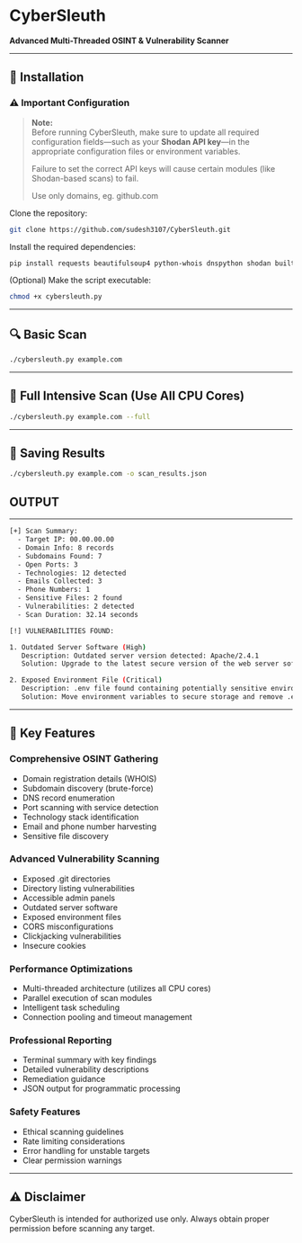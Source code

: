 # CyberSleuth
**Advanced Multi-Threaded OSINT & Vulnerability Scanner**

---

## 🚀 Installation

### ⚠️ Important Configuration

> **Note:**  
> Before running CyberSleuth, make sure to update all required configuration fields—such as your **Shodan API key**—in the appropriate configuration files or environment variables.  
>  
> Failure to set the correct API keys will cause certain modules (like Shodan-based scans) to fail.
>
> Use only domains, eg. github.com 

Clone the repository:
```bash
git clone https://github.com/sudesh3107/CyberSleuth.git
```

Install the required dependencies:
```bash
pip install requests beautifulsoup4 python-whois dnspython shodan builtwith
```



(Optional) Make the script executable:
```bash
chmod +x cybersleuth.py
```

---

## 🔍 Basic Scan

```bash
./cybersleuth.py example.com
```

---

## 💪 Full Intensive Scan (Use All CPU Cores)

```bash
./cybersleuth.py example.com --full
```

---

## 💾 Saving Results

```bash
./cybersleuth.py example.com -o scan_results.json
```
## OUTPUT

---

```bash
[+] Scan Summary:
  - Target IP: 00.00.00.00
  - Domain Info: 8 records
  - Subdomains Found: 7
  - Open Ports: 3
  - Technologies: 12 detected
  - Emails Collected: 3
  - Phone Numbers: 1
  - Sensitive Files: 2 found
  - Vulnerabilities: 2 detected
  - Scan Duration: 32.14 seconds

[!] VULNERABILITIES FOUND:

1. Outdated Server Software (High)
   Description: Outdated server version detected: Apache/2.4.1
   Solution: Upgrade to the latest secure version of the web server software

2. Exposed Environment File (Critical)
   Description: .env file found containing potentially sensitive environment variables
   Solution: Move environment variables to secure storage and remove .env from web root
```

---

## 🌟 Key Features

### Comprehensive OSINT Gathering
- Domain registration details (WHOIS)
- Subdomain discovery (brute-force)
- DNS record enumeration
- Port scanning with service detection
- Technology stack identification
- Email and phone number harvesting
- Sensitive file discovery

### Advanced Vulnerability Scanning
- Exposed .git directories
- Directory listing vulnerabilities
- Accessible admin panels
- Outdated server software
- Exposed environment files
- CORS misconfigurations
- Clickjacking vulnerabilities
- Insecure cookies

### Performance Optimizations
- Multi-threaded architecture (utilizes all CPU cores)
- Parallel execution of scan modules
- Intelligent task scheduling
- Connection pooling and timeout management

### Professional Reporting
- Terminal summary with key findings
- Detailed vulnerability descriptions
- Remediation guidance
- JSON output for programmatic processing

### Safety Features
- Ethical scanning guidelines
- Rate limiting considerations
- Error handling for unstable targets
- Clear permission warnings



---

## ⚠️ Disclaimer

CyberSleuth is intended for authorized use only. Always obtain proper permission before scanning any target.
